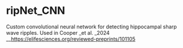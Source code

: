 # ripNet_CNN
Custom convolutional neural network for detecting hippocampal sharp wave ripples. Used in Cooper _et al. _2024  __https://elifesciences.org/reviewed-preprints/101105 
